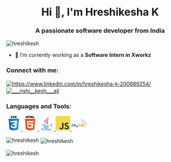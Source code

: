 <h1 align="center">Hi 👋, I'm Hreshikesha K</h1>
<h3 align="center">A passionate software developer from India</h3>

<p align="left"> <img src="https://komarev.com/ghpvc/?username=hreshikesh&label=Profile%20views&color=0e75b6&style=flat" alt="hreshikesh" /> </p>

- 🔭 I’m currently working as a **Software Intern in Xworkz**

<h3 align="left">Connect with me:</h3>
<p align="left">
<a href="https://linkedin.com/in/https://www.linkedin.com/in/hreshikesha-k-200689254/" target="blank"><img align="center" src="https://raw.githubusercontent.com/rahuldkjain/github-profile-readme-generator/master/src/images/icons/Social/linked-in-alt.svg" alt="https://www.linkedin.com/in/hreshikesha-k-200689254/" height="30" width="40" /></a>
<a href="https://instagram.com/___rishi__kesh___ail" target="blank"><img align="center" src="https://raw.githubusercontent.com/rahuldkjain/github-profile-readme-generator/master/src/images/icons/Social/instagram.svg" alt="___rishi__kesh___ail" height="30" width="40" /></a>
</p>

<h3 align="left">Languages and Tools:</h3>
<p align="left"> <a href="https://www.w3schools.com/css/" target="_blank" rel="noreferrer"> <img src="https://raw.githubusercontent.com/devicons/devicon/master/icons/css3/css3-original-wordmark.svg" alt="css3" width="40" height="40"/> </a> <a href="https://www.w3.org/html/" target="_blank" rel="noreferrer"> <img src="https://raw.githubusercontent.com/devicons/devicon/master/icons/html5/html5-original-wordmark.svg" alt="html5" width="40" height="40"/> </a> <a href="https://www.java.com" target="_blank" rel="noreferrer"> <img src="https://raw.githubusercontent.com/devicons/devicon/master/icons/java/java-original.svg" alt="java" width="40" height="40"/> </a> <a href="https://developer.mozilla.org/en-US/docs/Web/JavaScript" target="_blank" rel="noreferrer"> <img src="https://raw.githubusercontent.com/devicons/devicon/master/icons/javascript/javascript-original.svg" alt="javascript" width="40" height="40"/> </a> <a href="https://www.mysql.com/" target="_blank" rel="noreferrer"> <img src="https://raw.githubusercontent.com/devicons/devicon/master/icons/mysql/mysql-original-wordmark.svg" alt="mysql" width="40" height="40"/> </a> </p>

<p><img align="left" src="https://github-readme-stats.vercel.app/api/top-langs?username=hreshikesh&show_icons=true&locale=en&layout=compact" alt="hreshikesh" /></p>

<p>&nbsp;<img align="center" src="https://github-readme-stats.vercel.app/api?username=hreshikesh&show_icons=true&locale=en" alt="hreshikesh" /></p>

<p><img align="center" src="https://github-readme-streak-stats.herokuapp.com/?user=hreshikesh&" alt="hreshikesh" /></p>
